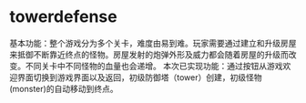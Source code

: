 # towerdefense
基本功能：整个游戏分为多个关卡，难度由易到难。玩家需要通过建立和升级房屋来抵御不断靠近终点的怪物。房屋发射的炮弹外形及威力都会随着房屋的升级而改变。不同关卡中不同怪物的血量也会递增。
本次已实现功能：通过按钮从游戏欢迎界面切换到游戏界面以及返回，初级防御塔（tower）创建，初级怪物(monster)的自动移动到终点。
